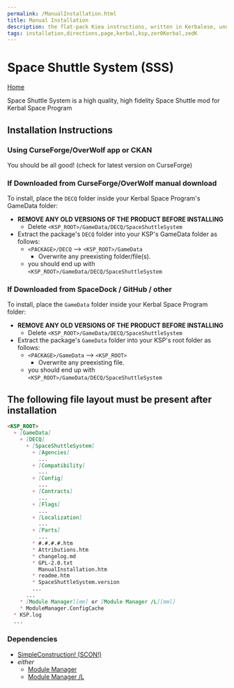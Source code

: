 ```yaml
---
permalink: /ManualInstallation.html
title: Manual Installation
description: the flat-pack Kiea instructions, written in Kerbalese, unusally present
tags: installation,directions,page,kerbal,ksp,zer0Kerbal,zedK
---
```


<!-- ManualInstallation.md v1.1.8.1
Space Shuttle System (SSS)
created: 01 Oct 2019
updated: 29 Jul 2022 -->

<!-- based upon work by Lisias -->

# Space Shuttle System (SSS)

[Home](./index.md)

Space Shuttle System is a high quality, high fidelity Space Shuttle mod for Kerbal Space Program

## Installation Instructions

### Using CurseForge/OverWolf app or CKAN

You should be all good! (check for latest version on CurseForge)

### If Downloaded from CurseForge/OverWolf manual download

To install, place the `DECQ` folder inside your Kerbal Space Program's GameData folder:

* **REMOVE ANY OLD VERSIONS OF THE PRODUCT BEFORE INSTALLING**
  * Delete `<KSP_ROOT>/GameData/DECQ/SpaceShuttleSystem`
* Extract the package's `DECQ` folder into your KSP's GameData folder as follows:
  * `<PACKAGE>/DECQ` --> `<KSP_ROOT>/GameData`
    * Overwrite any preexisting folder/file(s).
  * you should end up with `<KSP_ROOT>/GameData/DECQ/SpaceShuttleSystem`

### If Downloaded from SpaceDock / GitHub / other

To install, place the `GameData` folder inside your Kerbal Space Program folder:

* **REMOVE ANY OLD VERSIONS OF THE PRODUCT BEFORE INSTALLING**
  * Delete `<KSP_ROOT>/GameData/DECQ/SpaceShuttleSystem`
* Extract the package's `GameData` folder into your KSP's root folder as follows:
  * `<PACKAGE>/GameData` --> `<KSP_ROOT>`
    * Overwrite any preexisting file.
  * you should end up with `<KSP_ROOT>/GameData/DECQ/SpaceShuttleSystem`

## The following file layout must be present after installation

```markdown
<KSP_ROOT>
  + [GameData]
    + [DECQ]
      + [SpaceShuttleSystem]
        + [Agencies]
          ...
        + [Compatibility]
          ...
        + [Config]
          ...
        + [Contracts]
          ...
        + [Flags]
          ...
        + [Localization]
          ...
        + [Parts]
          ...
        * #.#.#.#.htm
        * Attributions.htm
        * changelog.md
        * GPL-2.0.txt
          ManualInstallation.htm
        * readme.htm
        * SpaceShuttleSystem.version
        ...
      ...
    * [Module Manager][mm] or [Module Manager /L][mml]
    * ModuleManager.ConfigCache
  * KSP.log
  ...
```

### Dependencies

* [SimpleConstruction! (SCON!)][SCON]
* *either*
  * [Module Manager][mm]
  * [Module Manager /L][mml]

[SCON]: https://forum.kerbalspaceprogram.com/index.php?/topic/191424-* "SimpleConstruction! (SCON!)"
[mm]: https://forum.kerbalspaceprogram.com/index.php?/topic/50533-*/ "Module Manager"
[mml]: https://github.com/net-lisias-ksp/ModuleManager "Module Manager /L"
